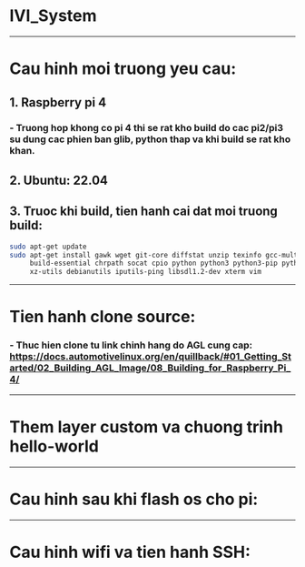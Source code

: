 # IVI_System

---
# Cau hinh moi truong yeu cau:
## 1. Raspberry pi 4
### - Truong hop khong co pi 4 thi se rat kho build do cac pi2/pi3 su dung cac phien ban glib, python thap va khi build se rat kho khan.
## 2. Ubuntu: 22.04

## 3. Truoc khi build, tien hanh cai dat moi truong build:

```bash
sudo apt-get update
sudo apt-get install gawk wget git-core diffstat unzip texinfo gcc-multilib \
     build-essential chrpath socat cpio python python3 python3-pip python3-pexpect \
     xz-utils debianutils iputils-ping libsdl1.2-dev xterm vim
```
---
# Tien hanh clone source:
### - Thuc hien clone tu link chinh hang do AGL cung cap: https://docs.automotivelinux.org/en/quillback/#01_Getting_Started/02_Building_AGL_Image/08_Building_for_Raspberry_Pi_4/

---
# Them layer custom va chuong trinh hello-world

--- 
# Cau hinh sau khi flash os cho pi:

---
# Cau hinh wifi va tien hanh SSH: